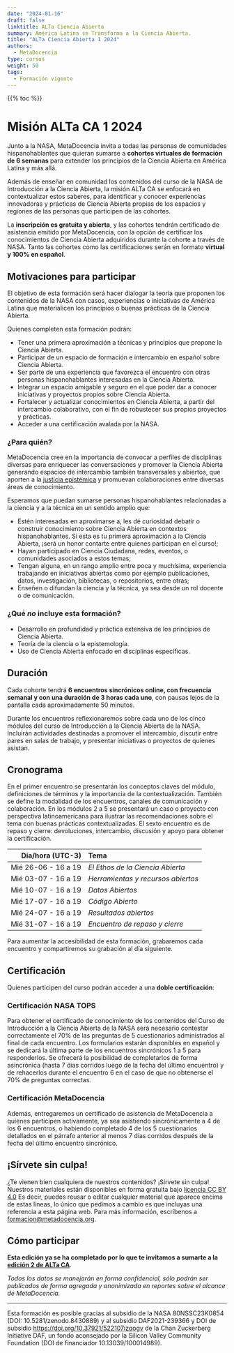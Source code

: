 ```yaml
---
date: "2024-01-16"
draft: false
linktitle: ALTa Ciencia Abierta
summary: América Latina se Transforma a la Ciencia Abierta. 
title: "ALTa Ciencia Abierta 1 2024"
authors:
  - MetaDocencia
type: cursos
weight: 50
tags:
  - Formación vigente
---
```


{{% toc %}}

# Misión ALTa CA 1 2024

Junto a la NASA, MetaDocencia invita a todas las personas de comunidades hispanohablantes que quieran sumarse a **cohortes virtuales de formación de 6 semanas** para extender los principios de la Ciencia Abierta en América Latina y más allá. 

Además de enseñar en comunidad los contenidos del curso de la NASA de Introducción a la Ciencia Abierta, la misión ALTa CA se enfocará en contextualizar estos saberes, para identificar y conocer experiencias innovadoras y prácticas de Ciencia Abierta propias de los espacios y regiones de las personas que participen de las cohortes. 

La **inscripción es gratuita y abierta**, y las cohortes tendrán certificado de asistencia emitido por MetaDocencia, con la opción de certificar los conocimientos de Ciencia Abierta adquiridos durante la cohorte a través de NASA. Tanto las cohortes como las certificaciones serán en formato **virtual y 100% en español**.

## Motivaciones para participar

El objetivo de esta formación será hacer dialogar la teoría que proponen los contenidos de la NASA con casos, experiencias o iniciativas de América Latina que materialicen los principios o buenas prácticas de la Ciencia Abierta. 

Quienes completen esta formación podrán:
- Tener una primera aproximación a técnicas y principios que propone la Ciencia Abierta.
- Participar de un espacio de formación e intercambio en español sobre Ciencia Abierta.
- Ser parte de una experiencia que favorezca el encuentro con otras personas hispanohablantes interesadas en la Ciencia Abierta.
- Integrar un espacio amigable y seguro en el que poder dar a conocer iniciativas y proyectos propios sobre Ciencia Abierta.
- Fortalecer y actualizar conocimientos en Ciencia Abierta, a partir del intercambio colaborativo, con el fin de robustecer sus propios proyectos y prácticas.
- Acceder a una certificación avalada por la NASA.

### ¿Para quién?
MetaDocencia cree en la importancia de convocar a perfiles de disciplinas diversas para enriquecer las conversaciones y promover la Ciencia Abierta generando espacios de intercambio también transversales y abiertos, que aporten a la [justicia epistémica](https://dialnet.unirioja.es/servlet/articulo?codigo=8022184) y promuevan colaboraciones entre diversas áreas de conocimiento.

Esperamos que puedan sumarse personas hispanohablantes relacionadas a la ciencia y a la técnica en un sentido amplio que:

- Estén interesadas en aproximarse a, les dé curiosidad debatir o construir conocimiento sobre Ciencia Abierta en contextos hispanohablantes. Si esta es tu primera aproximación a la Ciencia Abierta, ¡será un honor contarte entre quienes participan en el curso!;
- Hayan participado en Ciencia Ciudadana, redes, eventos, o comunidades asociados a estos temas;
- Tengan alguna, en un rango amplio entre poca y muchísima, experiencia trabajando en  iniciativas abiertas como por ejemplo publicaciones, datos, investigación, bibliotecas, o repositorios, entre otras;
- Enseñen o difundan la ciencia y la técnica, ya sea desde un rol docente o de comunicación.

### ¿Qué *no* incluye esta formación?
- Desarrollo en profundidad y práctica extensiva de los principios de Ciencia Abierta.
- Teoría de la ciencia o la epistemología.
- Uso de Ciencia Abierta enfocado en disciplinas específicas.

## Duración
Cada cohorte tendrá **6 encuentros sincrónicos online, con frecuencia semanal y con una duración de 3 horas cada uno**, con pausas lejos de la pantalla cada aproximadamente 50 minutos.

Durante los encuentros reflexionaremos sobre cada uno de los cinco módulos del curso de Introducción a la Ciencia Abierta de la NASA. Incluirán actividades destinadas a promover el intercambio, discutir entre pares en salas de trabajo, y presentar iniciativas o proyectos de quienes asistan.

## Cronograma
En el primer encuentro se presentarán los conceptos claves del módulo, definiciones de términos y la importancia de la contextualización. También se define la modalidad de los encuentros, canales de comunicación y colaboración. En los módulos 2 a 5 se presentará un caso o proyecto con perspectiva latinoamericana para ilustrar las recomendaciones sobre el tema con buenas prácticas contextualizadas. El sexto encuentro es de repaso y cierre: devoluciones, intercambio, discusión y apoyo para obtener la certificación.

|  Día/hora (UTC-3) | Tema |
| ---:  | :----------- |
|Mié 26-06 - 16 a 19 | *El Ethos de la Ciencia Abierta* | 
|Mié 03-07 - 16 a 19 | *Herramientas y recursos abiertos* | 
|Mié 10-07 - 16 a 19 | *Datos Abiertos* |
|Mié 17-07 - 16 a 19 | *Código Abierto* |
|Mié 24-07 - 16 a 19 | *Resultados abiertos* |
|Mié 31-07 - 16 a 19 | *Encuentro de repaso y cierre* |

Para aumentar la accesibilidad de esta formación, grabaremos cada encuentro y compartiremos su grabación al día siguiente. 

## Certificación
Quienes participen del curso podrán acceder a una **doble certificación**: 

### Certificación NASA TOPS
Para obtener el certificado de conocimiento de los contenidos del Curso de Introducción a la Ciencia Abierta de la NASA será necesario contestar correctamente el 70% de las preguntas de 5 cuestionarios administrados al final de cada encuentro. Los formularios estarán disponibles en español y se dedicará la última parte de los encuentros sincrónicos 1 a 5 para responderlos. Se ofrecerá la posibilidad de completarlos de forma asincrónica (hasta 7 días corridos luego de la fecha del último encuentro) y de rehacerlos durante el encuentro 6 en el caso de que no obtenerse el 70% de preguntas correctas.

### Certificación MetaDocencia
Además, entregaremos un certificado de asistencia de MetaDocencia a quienes participen activamente, ya sea asistiendo sincrónicamente a 4 de los 6 encuentros, o habiendo completado 4 de los 5 cuestionarios detallados en el párrafo anterior al menos 7 días corridos después de la fecha del último encuentro sincrónico.


## ¡Sírvete sin culpa!
¿Te vienen bien cualquiera de nuestros contenidos? ¡Sírvete sin culpa! Nuestros materiales están disponibles en forma gratuita bajo [licencia CC BY 4.0](https://creativecommons.org/licenses/by/4.0/deed.es) Es decir, puedes reusar o editar cualquier material que aparece encima de estas líneas, lo único que pedimos a cambio es que incluyas una referencia a esta página web. Para más información, escríbenos a formacion@metadocencia.org.

## Cómo participar

**Esta edición ya se ha completado por lo que te invitamos a sumarte a la [edición 2 de ALTa CA](https://www.metadocencia.org/alta-ca/2-2024/)**. 

*Todos los datos se manejarán en forma confidencial, sólo podrán ser publicados de forma agregada y anonimizada en reportes sobre el alcance de MetaDocencia.*

---

Esta formación es posible gracias al subsidio de la NASA 80NSSC23K0854 (DOI: 10.5281/zenodo.8430889) y al subsidio DAF2021-239366 y DOI de subsidio https://doi.org/10.37921/522107izqogv de la Chan Zuckerberg Initiative DAF, un fondo aconsejado por la Silicon Valley Community Foundation (DOI de financiador 10.13039/100014989).
